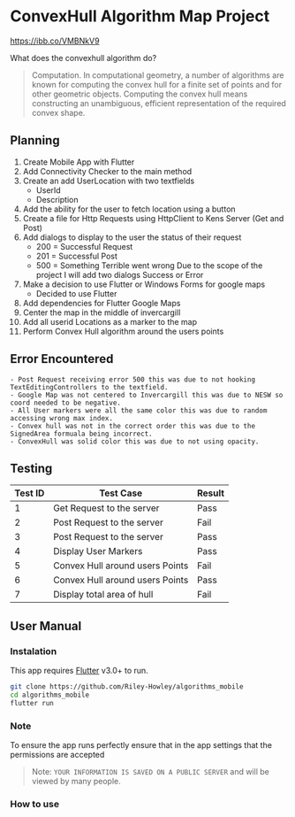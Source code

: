 # ConvexHull Algorithm Map Project

https://ibb.co/VMBNkV9

What does the convexhull algorithm do?

> Computation. In computational geometry, a number of algorithms are known for computing the convex hull for a finite set of points and for other geometric objects. Computing the convex hull means constructing an unambiguous, efficient representation of the required convex shape.

## Planning

1. Create Mobile App with Flutter
2. Add Connectivity Checker to the main method
3. Create an add UserLocation with two textfields
   - UserId
   - Description
4. Add the ability for the user to fetch location using a button
5. Create a file for Http Requests using HttpClient to Kens Server (Get and Post)
6. Add dialogs to display to the user the status of their request
   - 200 = Successful Request
   - 201 = Successful Post
   - 500 = Something Terrible went wrong
     Due to the scope of the project I will add two dialogs Success or Error
7. Make a decision to use Flutter or Windows Forms for google maps
   - Decided to use Flutter
8. Add dependencies for Flutter Google Maps
9. Center the map in the middle of invercargill
10. Add all userid Locations as a marker to the map
11. Perform Convex Hull algorithm around the users points

## Error Encountered

    - Post Request receiving error 500 this was due to not hooking TextEditingControllers to the textfield.
    - Google Map was not centered to Invercargill this was due to NESW so coord needed to be negative.
    - All User markers were all the same color this was due to random accessing wrong max index.
    - Convex hull was not in the correct order this was due to the SignedArea formuala being incorrect.
    - ConvexHull was solid color this was due to not using opacity.

## Testing

| Test ID | Test Case                       | Result |
| ------- | ------------------------------- | ------ |
| 1       | Get Request to the server       | Pass   |
| 2       | Post Request to the server      | Fail   |
| 3       | Post Request to the server      | Pass   |
| 4       | Display User Markers            | Pass   |
| 5       | Convex Hull around users Points | Fail   |
| 6       | Convex Hull around users Points | Pass   |
| 7       | Display total area of hull      | Fail   |

## User Manual

### Instalation

This app requires [Flutter](https://flutter.dev/) v3.0+ to run.

```sh
git clone https://github.com/Riley-Howley/algorithms_mobile
cd algorithms_mobile
flutter run
```

### Note

To ensure the app runs perfectly ensure that in the app settings that the permissions are accepted

> Note: `YOUR INFORMATION IS SAVED ON A PUBLIC SERVER` and will be viewed by many people.

### How to use
